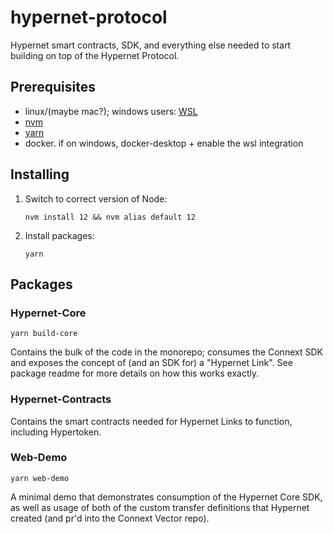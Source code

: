 # hypernet-protocol
Hypernet smart contracts, SDK, and everything else needed to start building on top of the Hypernet Protocol.

## Prerequisites
 - linux/(maybe mac?); windows users: [WSL](https://docs.microsoft.com/en-us/windows/wsl/install-win10)
 - [nvm](https://github.com/nvm-sh/nvm#install--update-script)
 - [yarn](https://classic.yarnpkg.com/en/docs/install/#debian-stable)
 - docker. if on windows, docker-desktop + enable the wsl integration

## Installing
1) Switch to correct version of Node:

    `nvm install 12 && nvm alias default 12`

2) Install packages:

    `yarn`

## Packages

### Hypernet-Core

`yarn build-core`

Contains the bulk of the code in the monorepo; consumes the Connext SDK and exposes the concept of (and an SDK for) a "Hypernet Link". See package readme for more details on how this works exactly.

### Hypernet-Contracts

Contains the smart contracts needed for Hypernet Links to function, including Hypertoken.

### Web-Demo

`yarn web-demo`

A minimal demo that demonstrates consumption of the Hypernet Core SDK, as well as usage of both of the custom transfer definitions that Hypernet created (and pr'd into the Connext Vector repo).
